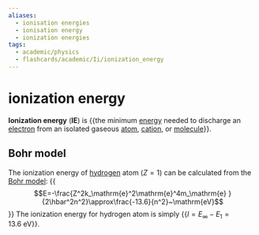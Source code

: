 ```yaml
---
aliases:
  - ionisation energies
  - ionisation energy
  - ionization energies
tags:
  - academic/physics
  - flashcards/academic/Ii/ionization_energy
---
```


# ionization energy

__Ionization energy__ (__IE__) is {{the minimum [energy](energy.md) needed to discharge an [electron](electron.md) from an isolated gaseous [atom](atom.md), [cation](ion.md), or [molecule](molecule.md)}}. <!--SR:!2023-08-11,148,270-->

## Bohr model

The ionization energy of [hydrogen](hydrogen.md) atom ($Z=1$) can be calculated from the [Bohr model](Bohr%20model.md#electron%20energy%20levels):
{{$$E=-\frac{Z^2k_\mathrm{e}^2\mathrm{e}^4m_\mathrm{e} }{2\hbar^2n^2}\approx\frac{-13.6}{n^2}~\mathrm{eV}$$}}
The ionization energy for hydrogen atom is simply {{$I=E_\infty-E_1=13.6~\mathrm{eV}$}}. <!--SR:!2023-06-21,52,230!2024-07-24,414,290-->
